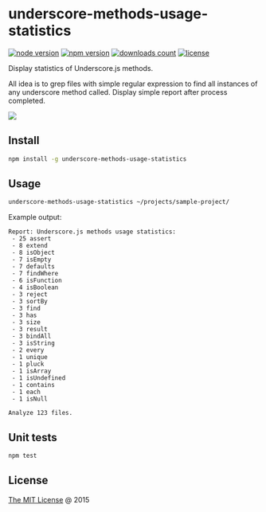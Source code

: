 # underscore-methods-usage-statistics

[![node version](https://img.shields.io/node/v/underscore-methods-usage-statistics.svg)](https://www.npmjs.com/package/underscore-methods-usage-statistics)
[![npm version](https://badge.fury.io/js/underscore-methods-usage-statistics.svg)](https://badge.fury.io/js/underscore-methods-usage-statistics)
[![downloads count](https://img.shields.io/npm/dt/underscore-methods-usage-statistics.svg)](https://www.npmjs.com/package/underscore-methods-usage-statistics)
[![license](https://img.shields.io/npm/l/underscore-methods-usage-statistics.svg)](https://piecioshka.mit-license.org)

Display statistics of Underscore.js methods.

All idea is to grep files with simple regular expression to find all instances of any underscore method called.
Display simple report after process completed.

![](https://underscorejs.org/docs/images/underscore.png)

## Install

```bash
npm install -g underscore-methods-usage-statistics
```

## Usage

```bash
underscore-methods-usage-statistics ~/projects/sample-project/
```

Example output:

```
Report: Underscore.js methods usage statistics:
 - 25 assert
 - 8 extend
 - 8 isObject
 - 7 isEmpty
 - 7 defaults
 - 7 findWhere
 - 6 isFunction
 - 4 isBoolean
 - 3 reject
 - 3 sortBy
 - 3 find
 - 3 has
 - 3 size
 - 3 result
 - 3 bindAll
 - 3 isString
 - 2 every
 - 1 unique
 - 1 pluck
 - 1 isArray
 - 1 isUndefined
 - 1 contains
 - 1 each
 - 1 isNull

Analyze 123 files.
```

## Unit tests

```bash
npm test
```

## License

[The MIT License](https://piecioshka.mit-license.org) @ 2015
